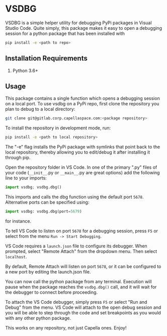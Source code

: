 # VSDBG
VSDBG is a simple helper utility for debugging PyPi packages in Visual Studio Code.
Quite simply, this package makes it easy to open a debugging session for a python package that has been installed with

```bash
pip install -e <path to repo>
```

## Installation Requirements

1. Python 3.6+

## Usage

This package contains a single function which opens a debugging session on a local port.
To use vsdbg on a PyPi repo, first clone the repository you plan to debug to a local directory:

```bash
git clone git@gitlab.corp.capellaspace.com:<package repository>
```

To install the repository in development mode, run:

```bash
pip install -e <path to local repository>
```

The "-e" flag installs the PyPi package with symlinks that point back to the local repository, thereby allowing you to edit/debug it after installing it through pip.

Open the repository folder in VS Code.
In one of the primary ".py" files of your code (`__init__`.py or `__main__`.py are great options) add the following line to your imports:

```python
import vsdbg; vsdbg.dbg()
```

This imports and calls the dbg function using the default port `5678`.
Alternative ports can be specified using:

```python
import vsdbg: vsdbg.dbg(port=5679)
```
for instance.

To tell VS Code to listen on port `5678` for a debugging session, press `F5` or select from the menu `Run -> Start Debugging`.

VS Code requires a `launch.json` file to configure its debugger. When prompted, select "Remote Attach" from the dropdown menu. Then select `localhost`.

By default, Remote Attach will listen on port `5678`, or it can be configured to a new port by editing the launch.json file.

You can now call the python package from any terminal. Execution will pause when the package reaches the `vsdbg.dbg()` call, and it will wait for the debugger to connect before proceeding.

To attach the VS Code debugger, simply press `F5` or select "Run and Debug" from the menu. VS Code will attach to the open debug session and you will be able to step through the code and set breakpoints as you would with any other python package.

This works on any repository, not just Capella ones. Enjoy!